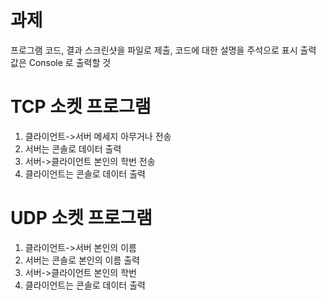 # 과제

프로그램 코드, 결과 스크린샷을 파일로 제출, 코드에 대한 설명을 주석으로 표시
출력 값은 Console 로 출력할 것

# TCP 소켓 프로그램

1. 클라이언트->서버 메세지 아무거나 전송
2. 서버는 콘솔로 데이터 출력
3. 서버->클라이언트 본인의 학번 전송
4. 클라이언트는 콘솔로 데이터 출력

# UDP 소켓 프로그램

1. 클라이언트->서버 본인의 이름
2. 서버는 콘솔로 본인의 이름 출력
3. 서버->클라이언트 본인의 학번
4. 클라이언트는 콘솔로 데이터 출력

